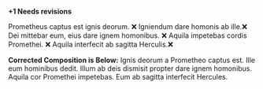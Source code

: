**+1 Needs revisions**

Prometheus captus est ignis deorum. ❌
Igniendum dare homonis ab ille.❌ 
Dei mittebar eum, eius dare ignem homonibus. ❌
Aquila impetebas cordis Promethei. ❌
Aquila interfecit ab sagitta Herculis.❌

**Corrected Composition is Below:**
Ignis deorum a Prometheo captus est.
Ille eum hominibus dedit.
Illum ab deis dismisit propter dare ignem homonibus. 
Aquila cor Promethei impetebas.
Eum ab sagitta interfecit Hercules.
